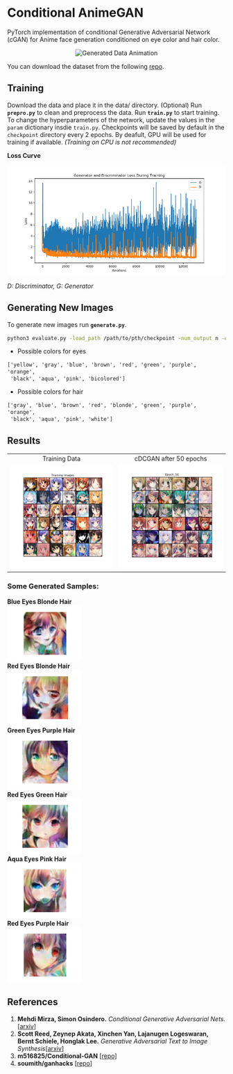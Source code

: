 # Conditional AnimeGAN
PyTorch implementation of conditional Generative Adversarial Network (cGAN) for Anime face generation conditioned on eye color and hair color.
<p align="center">
<img src="images/Generated_Anime_Faces.gif" title="Generated Data Animation" alt="Generated Data Animation">
</p>

You can download the dataset from the following [repo](https://github.com/m516825/Conditional-GAN).

## Training
Download the data and place it in the data/ directory. (Optional) Run **`prepro.py`** to clean and preprocess the data. Run **`train.py`** to start training. To change the hyperparameters of the network, update the values in the `param` dictionary insdie `train.py`.
Checkpoints will be saved by default in the `checkpoint` directory every 2 epochs.
By deafult, GPU will be used for training if available. *(Training on CPU is not recommended)*

**Loss Curve**
<p align="center">
<img src="images/Loss_Curve.png" title="Training Loss Curves" alt="Training Loss Curves">
</p>
<i>D: Discriminator, G: Generator</i>

## Generating New Images
To generate new images run **`generate.py`**.
```sh
python3 evaluate.py -load_path /path/to/pth/checkpoint -num_output n -eye_color c1 -hair_color c2
```
- Possible colors for eyes
```
['yellow', 'gray', 'blue', 'brown', 'red', 'green', 'purple', 'orange',
 'black', 'aqua', 'pink', 'bicolored']
```
- Possible colors for hair
```
['gray', 'blue', 'brown', 'red', 'blonde', 'green', 'purple', 'orange',
 'black', 'aqua', 'pink', 'white']
```
## Results
<table align='center'>
<tr align='center'>
<td> Training Data </td>
<td> cDCGAN after 50 epochs </td>
</tr>
<tr>
<td><img src = 'images/Training_Images.png'>
<td><img src = 'images/Epoch_50.png'>
</tr>
</table>

### Some Generated Samples:
**Blue Eyes Blonde Hair<br />
<img src="images/Blue-Blonde.png" height="128" width="170" title="Blue Eyes Blonde Hair" alt="Blue Eyes Blonde Hair"><br />
Red Eyes Blonde Hair<br />
<img src="images/Red-Blonde.png" height="128" width="170" title="Red Eyes Blonde Hair" alt="Red Eyes Blonde Hair"><br />
Green Eyes Purple Hair<br />
<img src="images/Green-Purple.png" height="128" width="170" title="Green Eyes Purple Hair" alt="Green Eyes Purple Hair"><br />
Red Eyes Green Hair<br />
<img src="images/Red-Green.png" height="128" width="170" title="Red Eyes Green Hair" alt="Red Eyes Green Hair"><br />
Aqua Eyes Pink Hair<br />
<img src="images/Aqua-Pink.png" height="128" width="170" title="Aqua Eyes Pink Hair" alt="Aqua Eyes Pink Hair"><br />
Red Eyes Purple Hair<br />**
<img src="images/Red-Purple.png" height="128" width="170" title="Red Eyes Purple Hair" alt="Red Eyes Purple Hair">

## References
1. **Mehdi Mirza, Simon Osindero.** *Conditional Generative Adversarial Nets.*[[arxiv](https://arxiv.org/abs/1411.1784)]
2. **Scott Reed, Zeynep Akata, Xinchen Yan, Lajanugen Logeswaran, Bernt Schiele, Honglak Lee.** *Generative Adversarial Text to Image Synthesis*[[arxiv](https://arxiv.org/abs/1411.1784)]
3. **m516825/Conditional-GAN** [[repo](https://github.com/m516825/Conditional-GAN)]
4. **soumith/ganhacks** [[repo](https://github.com/soumith/ganhacks)]
